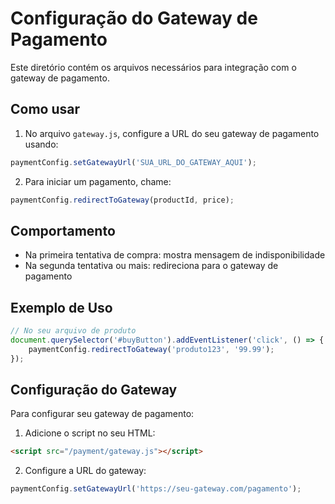 # Configuração do Gateway de Pagamento

Este diretório contém os arquivos necessários para integração com o gateway de pagamento.

## Como usar

1. No arquivo `gateway.js`, configure a URL do seu gateway de pagamento usando:
```javascript
paymentConfig.setGatewayUrl('SUA_URL_DO_GATEWAY_AQUI');
```

2. Para iniciar um pagamento, chame:
```javascript
paymentConfig.redirectToGateway(productId, price);
```

## Comportamento

- Na primeira tentativa de compra: mostra mensagem de indisponibilidade
- Na segunda tentativa ou mais: redireciona para o gateway de pagamento

## Exemplo de Uso

```javascript
// No seu arquivo de produto
document.querySelector('#buyButton').addEventListener('click', () => {
    paymentConfig.redirectToGateway('produto123', '99.99');
});
```

## Configuração do Gateway

Para configurar seu gateway de pagamento:

1. Adicione o script no seu HTML:
```html
<script src="/payment/gateway.js"></script>
```

2. Configure a URL do gateway:
```javascript
paymentConfig.setGatewayUrl('https://seu-gateway.com/pagamento');
```
